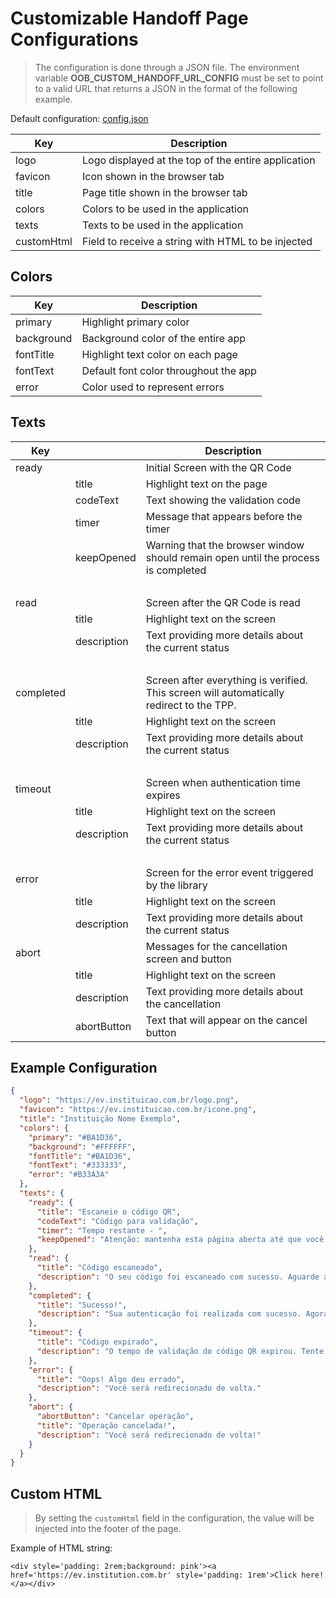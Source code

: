 # Customizable Handoff Page Configurations

> The configuration is done through a JSON file. The environment variable **OOB_CUSTOM_HANDOFF_URL_CONFIG** must be set to point to a valid URL that returns a JSON in the format of the following example.

Default configuration:
[config.json](#example-configuration)

| Key        | Description                                                   |
| ---------- | ------------------------------------------------------------- |
| logo       | Logo displayed at the top of the entire application           |
| favicon    | Icon shown in the browser tab                                 |
| title      | Page title shown in the browser tab                           |
| colors     | Colors to be used in the application                          |
| texts      | Texts to be used in the application                           |
| customHtml | Field to receive a string with HTML to be injected            |

## Colors

| Key         | Description                                |
| ----------- | ------------------------------------------ |
| primary     | Highlight primary color                    |
| background  | Background color of the entire app         |
| fontTitle   | Highlight text color on each page          |
| fontText    | Default font color throughout the app      |
| error       | Color used to represent errors             |

## Texts

| Key       |             | Description                                                                            |
| --------- | ----------- | -------------------------------------------------------------------------------------- |
| ready     |             | Initial Screen with the QR Code                                                        |
|           | title       | Highlight text on the page                                                             |
|           | codeText    | Text showing the validation code                                                       |
|           | timer       | Message that appears before the timer                                                  |
|           | keepOpened  | Warning that the browser window should remain open until the process is completed      |
| <br />    | <br />      | <br />                                                                                 |
| read      |             | Screen after the QR Code is read                                                       |
|           | title       | Highlight text on the screen                                                           |
|           | description | Text providing more details about the current status                                   |
| <br />    | <br />      | <br />                                                                                 |
| completed |             | Screen after everything is verified. This screen will automatically redirect to the TPP.|
|           | title       | Highlight text on the screen                                                           |
|           | description | Text providing more details about the current status                                   |
| <br />    | <br />      | <br />                                                                                 |
| timeout   |             | Screen when authentication time expires                                                |
|           | title       | Highlight text on the screen                                                           |
|           | description | Text providing more details about the current status                                   |
| <br />    | <br />      | <br />                                                                                 |
| error     |             | Screen for the error event triggered by the library                                    |
|           | title       | Highlight text on the screen                                                           |
|           | description | Text providing more details about the current status                                   |
| abort     |             | Messages for the cancellation screen and button                                        |
|           | title       | Highlight text on the screen                                                           |
|           | description | Text providing more details about the cancellation                                     |
|           | abortButton | Text that will appear on the cancel button                                             |

## Example Configuration

```json
{
  "logo": "https://ev.instituicao.com.br/logo.png",
  "favicon": "https://ev.instituicao.com.br/icone.png",
  "title": "Instituição Nome Exemplo",
  "colors": {
    "primary": "#BA1D36",
    "background": "#FFFFFF",
    "fontTitle": "#BA1D36",
    "fontText": "#333333",
    "error": "#B33A3A"
  },
  "texts": {
    "ready": {
      "title": "Escaneie o código QR",
      "codeText": "Código para validação",
      "timer": "Tempo restante - ",
      "keepOpened": "Atenção: mantenha esta página aberta até que você confirme sua solicitação."
    },
    "read": {
      "title": "Código escaneado",
      "description": "O seu código foi escaneado com sucesso. Aguarde a validação."
    },
    "completed": {
      "title": "Sucesso!",
      "description": "Sua autenticação foi realizada com sucesso. Agora você será redirecionado de volta."
    },
    "timeout": {
      "title": "Código expirado",
      "description": "O tempo de validação do código QR expirou. Tente novamente."
    },
    "error": {
      "title": "Oops! Algo deu errado",
      "description": "Você será redirecionado de volta."
    },
    "abort": {
      "abortButton": "Cancelar operação",
      "title": "Operação cancelada!",
      "description": "Você será redirecionado de volta!"
    }
  }
}
```

## Custom HTML

> By setting the `customHtml` field in the configuration, the value will be injected into the footer of the page.

Example of HTML string:

```<div style='padding: 2rem;background: pink'><a href='https://ev.institution.com.br' style='padding: 1rem'>Click here!</a></div>```
